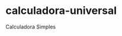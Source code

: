 # calculadora-universal
 Calculadora Simples

 <h1><a href = "https://kawecz.github.io/calculadora-universal/home/index.html"></h1>
